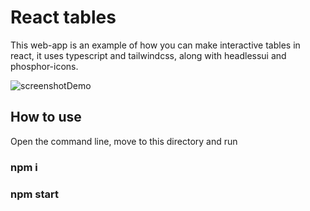 # React tables

This web-app is an example of how you can make interactive tables in react, it uses typescript and tailwindcss, along with headlessui and phosphor-icons.

![screenshotDemo](https://www.linkpicture.com/q/Screenshot-2023-05-28-at-02-05-15-React-interactive-table.png)

## How to use

Open the command line, move to this directory and run

### npm i

### npm start
